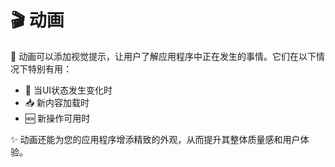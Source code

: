 # 🎬 动画

🌟 动画可以添加视觉提示，让用户了解应用程序中正在发生的事情。它们在以下情况下特别有用：

- 🔄 当UI状态发生变化时
- 📥 新内容加载时
- 🆕 新操作可用时

✨ 动画还能为您的应用程序增添精致的外观，从而提升其整体质量感和用户体验。